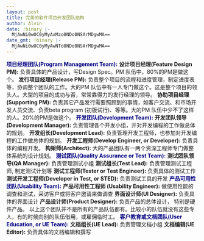 ```yaml
---
layout: post
title: 完美的软件项目开发团队结构
author: Alvin
date: !binary |-
  MjAwNi0wOC0yMyAxMzo0NDo0NSArMDgwMA==
date_gmt: !binary |-
  MjAwNi0wOC0yMyAwNTo0NDo0NSArMDgwMA==
---
```

<font color="#000080"><strong>项目经理团队(Program Management Team):</strong></font>
    <strong>设计项目经理(Feature Design PM):</strong> 负责具体的产品设计，写Design Spec。PM 队伍中，80%的PM是做这个。 
    <strong>发行项目经理(Release PM):</strong> 负责整个项目的流程和进度管理，制定进度表等，协调整个团队的工作。大的PM 队伍中有一人专门做这个。这是整个项目的领头人。大型的项目的成功与否，常常靠得力的发行经理的领导。 
    <strong>协助项目经理(Supporting PM):</strong> 负责其它产品发行需要照顾到的事情，如客户交流、和市场开发人员交流、负责beta program (初版试行)、等等。大的PM 队伍中少不了这样的人。20%的PM是做这个。 
<font color="#000080"><strong>开发团队(Development Team):</strong></font> 
    <strong>开发团队领导(Development Manager):</strong> 负责管理各个开发小组，并对开发编程的工作做总体的规划。 
    <strong>开发组长(Development Lead):</strong> 负责管理开发工程师，也参加对开发编程的工作做总体的规划。 
    <strong>开发工程师(Develop Engineer, or Developer):</strong> 负责具体的编程开发。 
    <strong>构架师(Architect):</strong> 大的产品团队有一两个资深工程师专门做整体系统的设计规划。 
<strong><font color="#000080">测试团队(Quality Assurance or Test Team):</font></strong>
    <strong>测试团队领导(QA Manager):</strong> 负责管理测试小组 
    <strong>测试组长(Test Lead):</strong> 负责管理测试工程师, 制定测试计划等 
    <strong>测试工程师(Tester or Test Engineer):</strong> 负责具体的测试工作 
    <strong>测试开发工程师(Developer in Test, or STED):</strong> 负责测试工具的开发 
<strong><font color="#000080">产品可用性团队(Usability Team):</font></strong>
    <strong>产品可用性工程师 (Usability Engineer):</strong> 做使用性能的调查和测试，采访客户或将客户邀请来做调查 
    <strong>界面设计师(UI Designer):</strong> 负责具体的界面设计 
    <strong>产品设计师(Product Designer):</strong> 负责产品的总体设计， 特别是硬件产品。 
以上这个团队并不是所有的产品队伍都有。比较小的队伍就没有这些专人，有的时候向别的队伍借用，或雇佣临时工。 
<font color="#000080"><strong>客户教育或文档团队(User Education, or UE Team):</strong></font> 
    <strong>文档组长(UE Lead):</strong> 负责管理文档小组 
    <strong>文档编辑(UE Editor):</strong> 负责具体的文档编辑和撰写 
